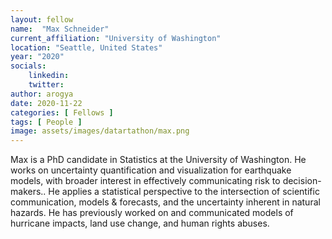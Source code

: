 ```yaml
---
layout: fellow
name:  "Max Schneider"
current_affiliation: "University of Washington"
location: "Seattle, United States"
year: "2020"
socials:
    linkedin: 
    twitter: 
author: arogya
date: 2020-11-22
categories: [ Fellows ]
tags: [ People ]
image: assets/images/datartathon/max.png
---
```


Max is a PhD candidate in Statistics at the University of Washington. He works on uncertainty quantification and visualization for earthquake models, with broader interest in effectively communicating risk to decision-makers.. He applies a statistical perspective to the intersection of scientific communication, models & forecasts, and the uncertainty inherent in natural hazards. He has previously worked on and communicated models of hurricane impacts, land use change, and human rights abuses.


